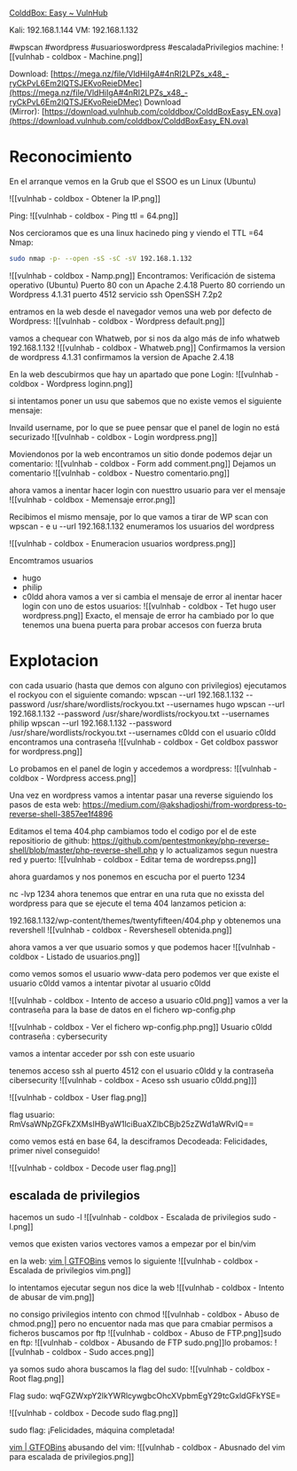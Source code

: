 [ColddBox: Easy ~ VulnHub](https://www.vulnhub.com/entry/colddbox-easy,586/)

Kali:  192.168.1.144
VM:  192.168.1.132

#wpscan
#wordpress #usuarioswordpress
#escaladaPrivilegios 
machine:
![[vulnhab - coldbox - Machine.png]]

Download: [https://mega.nz/file/VldHiIgA#4nRI2LPZs_x48_-ryCkPvL6Em2lQTSJEKvoReieDMec](https://mega.nz/file/VldHiIgA#4nRI2LPZs_x48_-ryCkPvL6Em2lQTSJEKvoReieDMec)
Download (Mirror): [https://download.vulnhub.com/colddbox/ColddBoxEasy_EN.ova](https://download.vulnhub.com/colddbox/ColddBoxEasy_EN.ova)

# Reconocimiento

En el arranque vemos en la Grub que el SSOO es un Linux (Ubuntu)

![[vulnhab - coldbox  - Obtener la IP.png]]


Ping:
![[vulnhab - coldbox  - Ping ttl = 64.png]]

Nos cercioramos que es una linux hacinedo ping y viendo el TTL =64
Nmap: 

```sh title:"nmap pasado "
sudo nmap -p- --open -sS -sC -sV 192.168.1.132
```

![[vulnhab - coldbox  - Namp.png]]
Encontramos:
Verificación  de sistema operativo (Ubuntu)
Puerto 80 con un Apache 2.4.18
Puerto 80 corriendo un Wordpress 4.1.31
puerto 4512 servicio ssh OpenSSH 7.2p2



entramos en la web desde el navegador
vemos una web por defecto de Wordpress:
![[vulnhab - coldbox  - Wordpress default.png]]

vamos a chequear con Whatweb, por si nos da algo más de info
whatweb 192.168.1.132
![[vulnhab - coldbox  - Whatweb.png]]
Confirmamos la version de wordpress 4.1.31
confirmamos la version de Apache 2.4.18


En la web descubirmos que hay un apartado que pone Login:
![[vulnhab - coldbox  - Wordpress loginn.png]]

si intentamos poner un usu que sabemos que no existe vemos el siguiente mensaje:

Invaild username, por lo que se puee pensar que el panel de login no está securizado
![[vulnhab - coldbox  - Login wordpress.png]]

Moviendonos por la web encontramos un sitio donde podemos dejar un comentario:
![[vulnhab - coldbox  - Form add comment.png]]
Dejamos un comentario
![[vulnhab - coldbox  - Nuestro comentario.png]]

ahora vamos a inentar hacer login con nuesttro usuario para ver el mensaje 
![[vulnhab - coldbox  - Memensaje error.png]]

Recibimos el mismo mensaje, por lo que vamos a tirar de WP scan
con
wpscan - e u --url 192.168.1.132 enumeramos los usuarios del wordpress

![[vulnhab - coldbox  - Enumeracion usuarios wordpress.png]]

Encomtramos usuarios
- hugo
- philip
- c0ldd
ahora vamos a ver si cambia el mensaje de error al inentar hacer login con uno de estos usuarios:
![[vulnhab - coldbox  - Tet hugo user wordpress.png]]
Exacto, el mensaje de error ha cambiado por lo que tenemos una buena puerta para probar accesos con fuerza bruta

# Explotacion
con cada usuario (hasta que demos con alguno con privilegios) ejecutamos el rockyou con el siguiente comando:
wpscan --url 192.168.1.132 --password /usr/share/wordlists/rockyou.txt --usernames hugo
wpscan --url 192.168.1.132 --password /usr/share/wordlists/rockyou.txt --usernames philip
wpscan --url 192.168.1.132 --password /usr/share/wordlists/rockyou.txt --usernames c0ldd
con el usuario c0ldd encontramos una contraseña
![[vulnhab - coldbox  - Get coldbox passwor for wordpress.png]]



Lo probamos en el panel de login
y accedemos a wordpress:
![[vulnhab - coldbox  - Wordpress access.png]]


Una vez en wordpress vamos a intentar pasar una reverse 
siguiendo los pasos de esta web:
https://medium.com/@akshadjoshi/from-wordpress-to-reverse-shell-3857ee1f4896

Editamos el tema 404.php
cambiamos todo el codigo por el de este repositiorio de github:
https://github.com/pentestmonkey/php-reverse-shell/blob/master/php-reverse-shell.php
y lo actualizamos segun nuestra red y puerto:
![[vulnhab - coldbox  - Editar tema de wordrepss.png]]


ahora guardamos y nos ponemos en escucha por el puerto 1234


nc -lvp 1234
ahora tenemos que entrar en una ruta que no exissta del wordpress para que se ejecute el tema 404
lanzamos peticion a:


192.168.1.132/wp-content/themes/twentyfifteen/404.php
y obtenemos una revershell
![[vulnhab - coldbox  - Revershesell obtenida.png]]

ahora vamos a ver que usuario somos y que podemos hacer
![[vulnhab - coldbox  - Listado de usuarios.png]]

como vemos somos el usuario www-data pero podemos ver que existe el usuario c0ldd
vamos a intentar pivotar al usuario c0ldd

![[vulnhab - coldbox  - Intento de acceso a usuario c0ld.png]]
vamos a ver la contraseña para la base de datos en el fichero wp-config.php

![[vulnhab - coldbox  - Ver el fichero wp-config.php.png]]
Usuario c0ldd contraseña : cybersecurity

vamos a intentar acceder por ssh con este usuario


tenemos acceso ssh al puerto 4512 con el usuario c0ldd y la contraseña cibersecurity
![[vulnhab - coldbox  - Aceso ssh usuario c0ldd.png]]]

![[vulnhab - coldbox  - User flag.png]]


flag usuario: RmVsaWNpZGFkZXMsIHByaW1lciBuaXZlbCBjb25zZWd1aWRvIQ==     

como vemos está en base 64, la desciframos
Decodeada:
Felicidades, primer nivel conseguido!

![[vulnhab - coldbox  - Decode user flag.png]]

## escalada de privilegios

hacemos un sudo -l
![[vulnhab - coldbox  - Escalada de privilegios sudo -l.png]]

vemos que existen varios vectores vamos a empezar por el bin/vim

en la web:
[vim | GTFOBins](https://gtfobins.github.io/gtfobins/vim/)
vemos lo siguiente
![[vulnhab - coldbox  - Escalada de privilegios vim.png]]

lo intentamos ejecutar segun nos dice la web
![[vulnhab - coldbox  - Intento de abusar de vim.png]]

no consigo privilegios
intento con chmod
![[vulnhab - coldbox  - Abuso de chmod.png]]
pero no encuentor nada mas que para cmabiar permisos a ficheros
buscamos por ftp
![[vulnhab - coldbox  - Abuso de FTP.png]]sudo en ftp:
![[vulnhab - coldbox  - Abusando de FTP sudo.png]]lo probamos:
![[vulnhab - coldbox  - Sudo acces.png]]


ya somos sudo 
ahora buscamos la flag del sudo:
![[vulnhab - coldbox  - Root flag.png]]


Flag sudo:
wqFGZWxpY2lkYWRlcywgbcOhcXVpbmEgY29tcGxldGFkYSE=


![[vulnhab - coldbox  - Decode sudo flag.png]]

sudo flag: ¡Felicidades, máquina completada! 




[vim | GTFOBins](https://gtfobins.github.io/gtfobins/vim/)
abusando del vim:
![[vulnhab - coldbox  - Abusnado del vim para escalada de privilegios.png]]